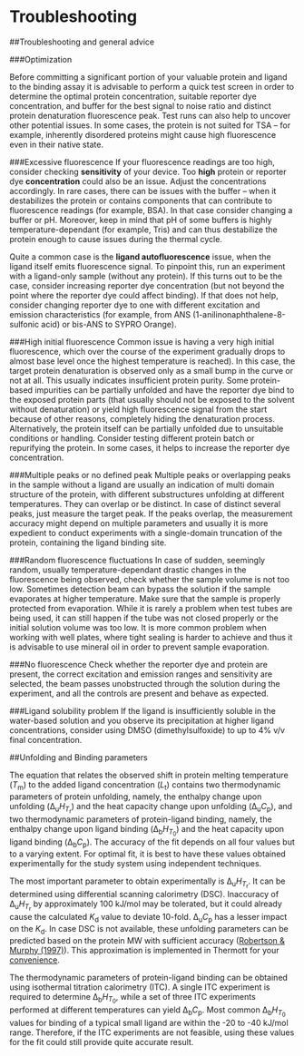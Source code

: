 # Troubleshooting

##Troubleshooting and general advice

###Optimization

Before committing a significant portion of your valuable protein and ligand to the binding assay it is advisable to perform a quick test screen in order to determine the optimal protein concentration, suitable reporter dye concentration, and buffer for the best signal to noise ratio and distinct protein denaturation fluorescence peak. Test runs can also help to uncover other potential issues. In some cases, the protein is not suited for TSA – for example, inherently disordered proteins might cause high fluorescence even in their native state.

###Excessive fluorescence 
If your fluorescence readings are too high, consider checking **sensitivity** of your device. Too **high** protein or reporter dye **concentration** could also be an issue. Adjust the concentrations accordingly. In rare cases, there can be issues with the buffer – when it destabilizes the protein or contains components that can contribute to fluorescence readings (for example, BSA). In that case consider changing a buffer or pH. Moreover, keep in mind that pH of some buffers is highly temperature-dependant (for example, Tris) and can thus destabilize the protein enough to cause issues during the thermal cycle. 

Quite a common case is the **ligand autofluorescence** issue, when the ligand itself emits fluorescence signal. To pinpoint this, run an experiment with a ligand-only sample (without any protein). If this turns out to be the case, consider increasing reporter dye concentration (but not beyond the point where the reporter dye could affect binding). If that does not help, consider changing reporter dye to one with different excitation and emission characteristics (for example, from ANS (1-anilinonaphthalene-8-sulfonic acid) or bis-ANS to SYPRO Orange).

###High initial fluorescence 
Common issue is having a very high initial fluorescence, which over the course of the experiment gradually drops to almost base level once the highest temperature is reached). In this case, the target protein denaturation is observed only as a small bump in the curve or not at all. This usually indicates insufficient protein purity. Some protein-based impurities can be partially unfolded and have the reporter dye bind to the exposed protein parts (that usually should not be exposed to the solvent without denaturation) or yield high fluorescence signal from the start because of other reasons, completely hiding the denaturation process. Alternatively, the protein itself can be partially unfolded due to unsuitable conditions or handling. Consider testing different protein batch or repurifying the protein. In some cases, it helps to increase the reporter dye concentration. 

###Multiple peaks or no defined peak
Multiple peaks or overlapping peaks in the sample without a ligand are usually an indication of multi domain structure of the protein, with different substructures unfolding at different temperatures. They can overlap or be distinct. In case of distinct several peaks, just measure the target peak. If the peaks overlap, the measurement accuracy might depend on multiple parameters and usually it is more expedient to conduct experiments with a single-domain truncation of the protein, containing the ligand binding site.

###Random fluorescence fluctuations
In case of sudden, seemingly random, usually temperature-dependant drastic changes in the fluorescence being observed, check whether the sample volume is not too low. Sometimes detection beam can bypass the solution if the sample evaporates at higher temperature. Make sure that the sample is properly protected from evaporation. While it is rarely a problem when test tubes are being used, it can still happen if the tube was not closed properly or the initial solution volume was too low. It is more common problem when working with well plates, where tight sealing is harder to achieve and thus it is advisable to use mineral oil in order to prevent sample evaporation. 

###No fluorescence
Check whether the reporter dye and protein are present, the correct excitation and emission ranges and sensitivity are selected, the beam passes unobstructed through the solution during the experiment, and all the controls are present and behave as expected.

###Ligand solubility problem
If the ligand is insufficiently soluble in the water-based solution and you observe its precipitation at higher ligand concentrations, consider using DMSO (dimethylsulfoxide) to up to 4% v/v final concentration.

##Unfolding and Binding parameters

The equation that relates the observed shift in protein melting temperature (<i>T</i><sub>m</sub>) to the added ligand concentration (<i>L</i><sub>t</sub>) contains two thermodynamic parameters of protein unfolding, namely, the enthalpy change upon unfolding (Δ<sub>u</sub><i>H</i><sub><i>T</i><sub>r</sub></sub>) and the heat capacity change upon unfolding (Δ<sub>u</sub><i>C</i><sub>p</sub>), and two thermodynamic parameters of protein-ligand binding, namely, the enthalpy change upon ligand binding (Δ<sub>b</sub><i>H</i><sub><i>T</i><sub>0</sub></sub>) and the heat capacity upon ligand binding (Δ<sub>b</sub><i>C</i><sub>p</sub>). The accuracy of the fit depends on all four values but to a varying extent. For optimal fit, it is best to have these values obtained experimentally for the study system using independent techniques. 

The most important parameter to obtain experimentally is Δ<sub>u</sub><i>H</i><sub><i>T</i><sub>r</sub></sub>. It can be determined using differential scanning calorimetry (DSC). Inaccuracy of Δ<sub>u</sub><i>H</i><sub><i>T</i><sub>r</sub></sub> by approximately 100 kJ/mol may be tolerated, but it could already cause the calculated <i>K</i><sub>d</sub> value to deviate 10-fold. Δ<sub>u</sub><i>C</i><sub>p</sub> has a lesser impact on the <i>K</i><sub>d</sub>. In case DSC is not available, these unfolding parameters can be predicted based on the protein MW with sufficient accuracy ([Robertson & Murphy (1997)](https://doi.org/10.1021/cr960383c)). This approximation is implemented in Thermott for your [convenience](02experimentinfo.md#creating-the-binding-experiment). 

The thermodynamic parameters of protein-ligand binding can be obtained using isothermal titration calorimetry (ITC). A single ITC experiment is required to determine Δ<sub>b</sub><i>H</i><sub><i>T</i><sub>0</sub></sub>, while a set of three ITC experiments performed at different temperatures can yield Δ<sub>b</sub><i>C</i><sub>p</sub>. Most common Δ<sub>b</sub><i>H</i><sub><i>T</i><sub>0</sub></sub> values for binding of a typical small ligand are within the -20 to -40 kJ/mol range. Therefore, if the ITC experiments are not feasible, using these values for the fit could still provide quite accurate result.








